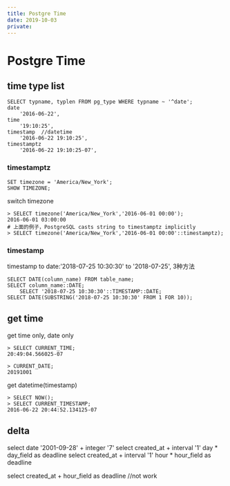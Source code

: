 ```yaml
---
title: Postgre Time
date: 2019-10-03
private:
---
```

# Postgre Time
## time type list
    SELECT typname, typlen FROM pg_type WHERE typname ~ '^date';
    date 
        '2016-06-22',
    time
        '19:10:25',
    timestamp  //datetime
        '2016-06-22 19:10:25',
    timestamptz
        '2016-06-22 19:10:25-07',

### timestamptz
    SET timezone = 'America/New_York';
    SHOW TIMEZONE;

switch timezone

    > SELECT timezone('America/New_York','2016-06-01 00:00');
    2016-06-01 03:00:00
    # 上面的例子，PostgreSQL casts string to timestamptz implicitly
    > SELECT timezone('America/New_York','2016-06-01 00:00'::timestamptz);
    
### timestamp
timestamp to date:'2018-07-25 10:30:30' to '2018-07-25', 3种方法

    SELECT DATE(column_name) FROM table_name;
    SELECT column_name::DATE;
        SELECT '2018-07-25 10:30:30'::TIMESTAMP::DATE;
    SELECT DATE(SUBSTRING('2018-07-25 10:30:30' FROM 1 FOR 10));

## get time
get time only, date only

    > SELECT CURRENT_TIME; 
    20:49:04.566025-07

    > CURRENT_DATE;
    20191001

get datetime(timestamp)

    > SELECT NOW();
    > SELECT CURRENT_TIMESTAMP; 
    2016-06-22 20:44:52.134125-07


## delta

   select date '2001-09-28' + integer '7'
   select created_at + interval '1' day * day_field as deadline
   select created_at + interval '1' hour * hour_field as deadline

   select created_at + hour_field as deadline //not work